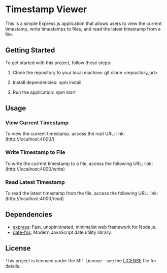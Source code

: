 # Timestamp Viewer

This is a simple Express.js application that allows users to view the current timestamp, write timestamps to files, and read the latest timestamp from a file.

## Getting Started

To get started with this project, follow these steps:

1. Clone the repository to your local machine:
    git clone <repository_url>

2. Install dependencies:
   npm install

3. Run the application:
   npm start

## Usage

### View Current Timestamp

To view the current timestamp, access the root URL:
link: (http://localhost:4000/)

### Write Timestamp to File

To write the current timestamp to a file, access the following URL:
link:(http://localhost:4000/write)

### Read Latest Timestamp

To read the latest timestamp from the file, access the following URL:
link: (http://localhost:4000/read)


## Dependencies

- [express](https://www.npmjs.com/package/express): Fast, unopinionated, minimalist web framework for Node.js.
- [date-fns](https://www.npmjs.com/package/date-fns): Modern JavaScript date utility library.

## License

This project is licensed under the MIT License - see the [LICENSE](LICENSE) file for details.
